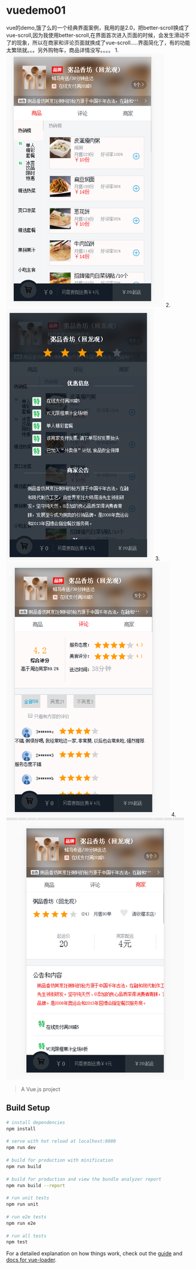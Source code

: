 # vuedemo01


vue的demo,饿了么的一个经典界面案例，我用的是2.0，把better-scroll换成了vue-scroll,因为我使用better-scroll,在界面首次进入页面的时候，会发生滑动不了的现象，所以在商家和评论页面就换成了vue-scroll.....界面简化了，有的功能太繁琐就。。。另外购物车，商品详情没写。。。。
1.![image](https://github.com/klayirving/vue2/blob/master/1.png)
2.![image](https://github.com/klayirving/vue2/blob/master/2.png)
3.![image](https://github.com/klayirving/vue2/blob/master/3.png)
4.![image](https://github.com/klayirving/vue2/blob/master/4.png)
> A Vue.js project

## Build Setup

``` bash
# install dependencies
npm install

# serve with hot reload at localhost:8080
npm run dev

# build for production with minification
npm run build

# build for production and view the bundle analyzer report
npm run build --report

# run unit tests
npm run unit

# run e2e tests
npm run e2e

# run all tests
npm test
```

For a detailed explanation on how things work, check out the [guide](http://vuejs-templates.github.io/webpack/) and [docs for vue-loader](http://vuejs.github.io/vue-loader).

